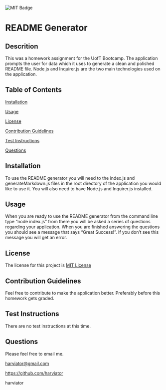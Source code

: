 ![MIT Badge](https://img.shields.io/badge/License-MIT-green)
  # README Generator

  ## Descrition 
  This was a homework assignment for the UofT Bootcamp.  The application prompts the user for data which it uses to generate a clean and polished README file.  Node.js and Inquirer.js are the two main technologies used on the application.

  ## Table of Contents
  
 [Installation](#installation)
  
 [Usage](#usage)
  
 [License](#license)
  
 [Contribution Guidelines](#contribution-guidelines)
  
 [Test Instructions](#test-instructions)
  
 [Questions](#questions)

  ## Installation
  To use the README generator you will need to the index.js and generateMarkdown.js files in the root directory of the application you would like to use it.  You will also need to have Node.js and Inquirer.js installed.

  ## Usage
  When you are ready to use the README generator from the command line type “node index.js” from there you will be asked a series of questions regarding your application.  When you are finished answering the questions you should see a message that says “Great Success!”.  If you don’t see this message you will get an error.

  ## License
  The license for this project is [MIT License](https://choosealicense.com/licenses/mit/)

  ## Contribution Guidelines
  Feel free to contribute to make the application better.  Preferably before this homework gets graded.

  ## Test Instructions
  There are no test instructions at this time.

  ## Questions
  Please feel free to email me.

  harviator@gmail.com
  
  https://github.com/harviator

  harviator
